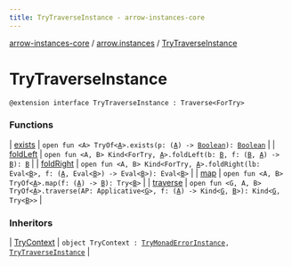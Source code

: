 ```yaml
---
title: TryTraverseInstance - arrow-instances-core
---
```


[arrow-instances-core](../../index.html) / [arrow.instances](../index.html) / [TryTraverseInstance](./index.html)

# TryTraverseInstance

`@extension interface TryTraverseInstance : Traverse<ForTry>`

### Functions

| [exists](exists.html) | `open fun <A> TryOf<`[`A`](exists.html#A)`>.exists(p: (`[`A`](exists.html#A)`) -> `[`Boolean`](https://kotlinlang.org/api/latest/jvm/stdlib/kotlin/-boolean/index.html)`): `[`Boolean`](https://kotlinlang.org/api/latest/jvm/stdlib/kotlin/-boolean/index.html) |
| [foldLeft](fold-left.html) | `open fun <A, B> Kind<ForTry, `[`A`](fold-left.html#A)`>.foldLeft(b: `[`B`](fold-left.html#B)`, f: (`[`B`](fold-left.html#B)`, `[`A`](fold-left.html#A)`) -> `[`B`](fold-left.html#B)`): `[`B`](fold-left.html#B) |
| [foldRight](fold-right.html) | `open fun <A, B> Kind<ForTry, `[`A`](fold-right.html#A)`>.foldRight(lb: Eval<`[`B`](fold-right.html#B)`>, f: (`[`A`](fold-right.html#A)`, Eval<`[`B`](fold-right.html#B)`>) -> Eval<`[`B`](fold-right.html#B)`>): Eval<`[`B`](fold-right.html#B)`>` |
| [map](map.html) | `open fun <A, B> TryOf<`[`A`](map.html#A)`>.map(f: (`[`A`](map.html#A)`) -> `[`B`](map.html#B)`): Try<`[`B`](map.html#B)`>` |
| [traverse](traverse.html) | `open fun <G, A, B> TryOf<`[`A`](traverse.html#A)`>.traverse(AP: Applicative<`[`G`](traverse.html#G)`>, f: (`[`A`](traverse.html#A)`) -> Kind<`[`G`](traverse.html#G)`, `[`B`](traverse.html#B)`>): Kind<`[`G`](traverse.html#G)`, Try<`[`B`](traverse.html#B)`>>` |

### Inheritors

| [TryContext](../-try-context/index.html) | `object TryContext : `[`TryMonadErrorInstance`](../-try-monad-error-instance/index.html)`, `[`TryTraverseInstance`](./index.html) |

